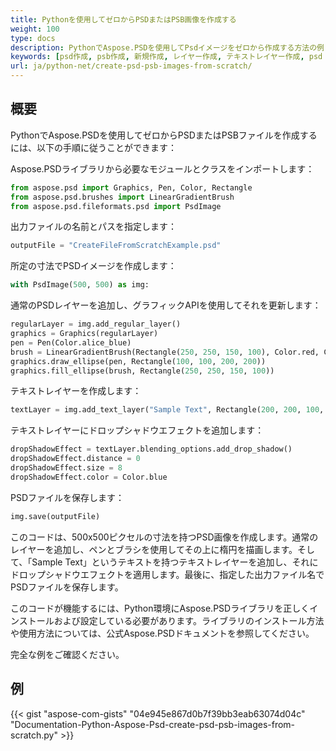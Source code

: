 ```yaml
---
title: Pythonを使用してゼロからPSDまたはPSB画像を作成する
weight: 100
type: docs
description: PythonでAspose.PSDを使用してPsdイメージをゼロから作成する方法の例
keywords: [psd作成, psb作成, 新規作成, レイヤー作成, テキストレイヤー作成, psd api, python, コードサンプル]
url: ja/python-net/create-psd-psb-images-from-scratch/
---
```


## **概要**
PythonでAspose.PSDを使用してゼロからPSDまたはPSBファイルを作成するには、以下の手順に従うことができます：

Aspose.PSDライブラリから必要なモジュールとクラスをインポートします：
```python 
from aspose.psd import Graphics, Pen, Color, Rectangle
from aspose.psd.brushes import LinearGradientBrush
from aspose.psd.fileformats.psd import PsdImage
```

出力ファイルの名前とパスを指定します：

```python 
outputFile = "CreateFileFromScratchExample.psd"
```

所定の寸法でPSDイメージを作成します：

```python 
with PsdImage(500, 500) as img:
```

通常のPSDレイヤーを追加し、グラフィックAPIを使用してそれを更新します：

```python 
regularLayer = img.add_regular_layer()
graphics = Graphics(regularLayer)
pen = Pen(Color.alice_blue)
brush = LinearGradientBrush(Rectangle(250, 250, 150, 100), Color.red, Color.aquamarine, 45)
graphics.draw_ellipse(pen, Rectangle(100, 100, 200, 200))
graphics.fill_ellipse(brush, Rectangle(250, 250, 150, 100))
```

テキストレイヤーを作成します：
```python 
textLayer = img.add_text_layer("Sample Text", Rectangle(200, 200, 100, 100))
```

テキストレイヤーにドロップシャドウエフェクトを追加します：
```python 
dropShadowEffect = textLayer.blending_options.add_drop_shadow()
dropShadowEffect.distance = 0
dropShadowEffect.size = 8
dropShadowEffect.color = Color.blue
```

PSDファイルを保存します：
```python 
img.save(outputFile)
```

このコードは、500x500ピクセルの寸法を持つPSD画像を作成します。通常のレイヤーを追加し、ペンとブラシを使用してその上に楕円を描画します。そして、「Sample Text」というテキストを持つテキストレイヤーを追加し、それにドロップシャドウエフェクトを適用します。最後に、指定した出力ファイル名でPSDファイルを保存します。

このコードが機能するには、Python環境にAspose.PSDライブラリを正しくインストールおよび設定している必要があります。ライブラリのインストール方法や使用方法については、公式Aspose.PSDドキュメントを参照してください。

完全な例をご確認ください。

## **例**
{{< gist "aspose-com-gists" "04e945e867d0b7f39bb3eab63074d04c" "Documentation-Python-Aspose-Psd-create-psd-psb-images-from-scratch.py" >}}
